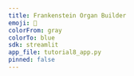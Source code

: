 ```yaml
---
title: Frankenstein Organ Builder
emoji: 🧠
colorFrom: gray
colorTo: blue
sdk: streamlit
app_file: tutorial8_app.py
pinned: false
---
```

